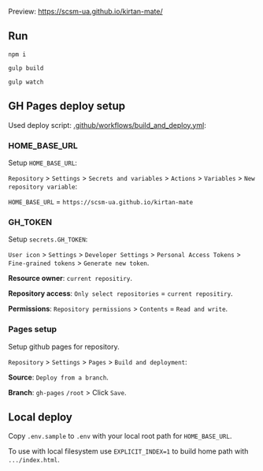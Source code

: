 Preview: https://scsm-ua.github.io/kirtan-mate/

## Run

    npm i

    gulp build

    gulp watch

## GH Pages deploy setup

Used deploy script: [.github/workflows/build_and_deploy.yml](.github/workflows/build_and_deploy.yml):

### HOME_BASE_URL

Setup `HOME_BASE_URL`: 

`Repository` > `Settings` > `Secrets and variables` > `Actions` > `Variables` > `New repository variable`:

`HOME_BASE_URL` = `https://scsm-ua.github.io/kirtan-mate`

### GH_TOKEN

Setup `secrets.GH_TOKEN`: 

`User icon` > `Settings` > `Developer Settings` > `Personal Access Tokens` > `Fine-grained tokens` > `Generate new token`.

**Resource owner**: `current repositiry`.

**Repository access**: `Only select repositories` = `current repositiry`.

**Permissions**: `Repository permissions` > `Contents` = `Read and write`.

### Pages setup

Setup github pages for repository.

`Repository` > `Settings` > `Pages` > `Build and deployment`:

**Source**: `Deploy from a branch`.

**Branch**: `gh-pages` `/root` > Click `Save`.

## Local deploy

Copy `.env.sample` to `.env` with your local root path for `HOME_BASE_URL`.

To use with local filesystem use `EXPLICIT_INDEX=1` to build home path with  `.../index.html`.
